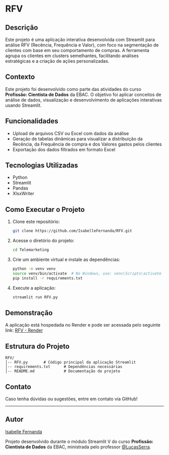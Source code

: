 # RFV

## Descrição
Este projeto é uma aplicação interativa desenvolvida com Streamlit para análise RFV (Recência, Frequência e Valor), com foco na segmentação de clientes com base em seu comportamento de compras. A ferramenta agrupa os clientes em clusters semelhantes, facilitando análises estratégicas e a criação de ações personalizadas.

## Contexto
Este projeto foi desenvolvido como parte das atividades do curso **Profissão: Cientista de Dados** da EBAC. O objetivo foi aplicar conceitos de análise de dados, visualização e desenvolvimento de aplicações interativas usando Streamlit.

## Funcionalidades
- Upload de arquivos CSV ou Excel com dados da análise
- Geração de tabelas dinâmicas para visualizar a distribuição da Recência, da Frequência de compra e dos Valores gastos pelos clientes
- Exportação dos dados filtrados em formato Excel

## Tecnologias Utilizadas
- Python
- Streamlit
- Pandas
- XlsxWriter

## Como Executar o Projeto
1. Clone este repositório:
   ```bash
   git clone https://github.com/IsabelleFernanda/RFV.git
   ```
2. Acesse o diretório do projeto:
   ```bash
   cd Telemarketing
   ```
3. Crie um ambiente virtual e instale as dependências:
   ```bash
   python -m venv venv
   source venv/bin/activate  # No Windows, use: venv\Scripts\activate
   pip install -r requirements.txt
   ```
4. Execute a aplicação:
   ```bash
   streamlit run RFV.py
   ```

## Demonstração
A aplicação está hospedada no Render e pode ser acessada pelo seguinte link:
[RFV - Render](https://rfv-oej0.onrender.com)

## Estrutura do Projeto
```
RFV/
│-- RFV.py       # Código principal da aplicação Streamlit
│-- requirements.txt      # Dependências necessárias
│-- README.md             # Documentação do projeto
```

## Contato
Caso tenha dúvidas ou sugestões, entre em contato via GitHub!

---
## Autor
[Isabelle Fernanda](https://github.com/IsabelleFernanda)

Projeto desenvolvido durante o módulo Streamlit V do curso **Profissão: Cientista de Dados** da EBAC, ministrada pelo professor [@LucasSerra](https://www.linkedin.com/in/lucasserra03/).

